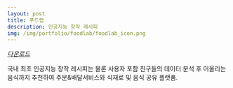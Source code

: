 ```yaml
---
layout: post
title: 푸드랩
description: 인공지능 창작 레시피
img: /img/portfolio/foodlab/foodlab_icon.png
---
```


<div class="col three caption">
	<a href="https://play.google.com/store/apps/details?id=com.onethefull.recipe" target="_blank"><i class="fa fa-android">다운로드</i></a>
</div>

국내 최초 인공지능 창작 레시피는 물론 사용자 포함 친구들의 데이터 분석 후 어울리는 음식까지 추천하여 주문&배달서비스와 식재료 및 음식 공유 플랫폼.


<div class="img_row">
	<img class="col one" src="{{ site.baseurl }}/img/portfolio/foodlab/foodlab_1.png" alt="" title="example image"/>
	<img class="col one" src="{{ site.baseurl }}/img/portfolio/foodlab/foodlab_2.png" alt="" title="example image"/>
	<img class="col one" src="{{ site.baseurl }}/img/portfolio/foodlab/foodlab_3.png" alt="" title="example image"/>
</div>
<div class="img_row">
	<img class="col one" src="{{ site.baseurl }}/img/portfolio/foodlab/foodlab_4.png" alt="" title="example image"/>
	<img class="col one" src="{{ site.baseurl }}/img/portfolio/foodlab/foodlab_5.png" alt="" title="example image"/>
</div>